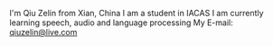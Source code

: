 I'm Qiu Zelin from Xian, China
I am a student in IACAS
I am currently learning speech, audio and language processing
My E-mail: qiuzelin@live.com

